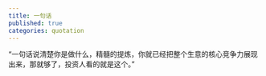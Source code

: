 ```yaml
---
title: 一句话
published: true
categories: quotation
---
```


“一句话说清楚你是做什么，精髓的提炼，你就已经把整个生意的核心竞争力展现出来，那就够了，投资人看的就是这个。”
